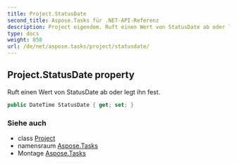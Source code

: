 ```yaml
---
title: Project.StatusDate
second_title: Aspose.Tasks für .NET-API-Referenz
description: Project eigendom. Ruft einen Wert von StatusDate ab oder legt ihn fest.
type: docs
weight: 850
url: /de/net/aspose.tasks/project/statusdate/
---
```

## Project.StatusDate property

Ruft einen Wert von StatusDate ab oder legt ihn fest.

```csharp
public DateTime StatusDate { get; set; }
```

### Siehe auch

* class [Project](../)
* namensraum [Aspose.Tasks](../../project/)
* Montage [Aspose.Tasks](../../../)


